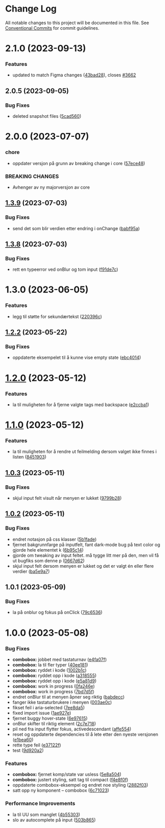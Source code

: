 # Change Log

All notable changes to this project will be documented in this file.
See [Conventional Commits](https://conventionalcommits.org) for commit guidelines.

# 2.1.0 (2023-09-13)

### Features

- updated to match Figma changes ([43bad28](https://github.com/fremtind/jokul/commit/43bad2814d706bb9f78c95c514688d530af96f01)), closes [#3662](https://github.com/fremtind/jokul/issues/3662)

## 2.0.5 (2023-09-05)

### Bug Fixes

- deleted snapshot files ([5cad560](https://github.com/fremtind/jokul/commit/5cad560a9757a56715ed64f93265e56efffaa427))

# 2.0.0 (2023-07-07)

### chore

- oppdater versjon på grunn av breaking change i core ([57ece48](https://github.com/fremtind/jokul/commit/57ece48fa0192fe825b544fdac24cdd56e58d0df))

### BREAKING CHANGES

- Avhenger av ny majorversjon av core

## [1.3.9](https://github.com/fremtind/jokul/compare/@fremtind/jkl-combobox-react@1.3.8...@fremtind/jkl-combobox-react@1.3.9) (2023-07-03)

### Bug Fixes

- send det som blir verdien etter endring i onChange ([babf95a](https://github.com/fremtind/jokul/commit/babf95acd0820c516340b524dd8b8fa02c2fb04c))

## [1.3.8](https://github.com/fremtind/jokul/compare/@fremtind/jkl-combobox-react@1.3.7...@fremtind/jkl-combobox-react@1.3.8) (2023-07-03)

### Bug Fixes

- rett en typeerror ved onBlur og tom input ([f91de7c](https://github.com/fremtind/jokul/commit/f91de7c5383bddf567ee82ea1327db29b25faac6))

# 1.3.0 (2023-06-05)

### Features

- legg til støtte for sekundærtekst ([220396c](https://github.com/fremtind/jokul/commit/220396c58530865704a857282ddd0c8dd4bbd092))

## [1.2.2](https://github.com/fremtind/jokul/compare/@fremtind/jkl-combobox-react@1.2.1...@fremtind/jkl-combobox-react@1.2.2) (2023-05-22)

### Bug Fixes

- oppdaterte eksempelet til å kunne vise empty state ([ebc4014](https://github.com/fremtind/jokul/commit/ebc4014480c40ab239f1b4375dc4c92b67174bde))

# [1.2.0](https://github.com/fremtind/jokul/compare/@fremtind/jkl-combobox-react@1.1.0...@fremtind/jkl-combobox-react@1.2.0) (2023-05-12)

### Features

- la til muligheten for å fjerne valgte tags med backspace ([e2ccba1](https://github.com/fremtind/jokul/commit/e2ccba154a27702225d944ead4e3d201b6232846))

# [1.1.0](https://github.com/fremtind/jokul/compare/@fremtind/jkl-combobox-react@1.0.4...@fremtind/jkl-combobox-react@1.1.0) (2023-05-12)

### Features

- la til muligheten for å rendre ut feilmelding dersom valget ikke finnes i listen ([8451903](https://github.com/fremtind/jokul/commit/84519031c5dd076602abaef44fae17a8699c7f4a))

## [1.0.3](https://github.com/fremtind/jokul/compare/@fremtind/jkl-combobox-react@1.0.2...@fremtind/jkl-combobox-react@1.0.3) (2023-05-11)

### Bug Fixes

- skjul input felt visult når menyen er lukket ([9799b28](https://github.com/fremtind/jokul/commit/9799b28047d7056de104ae6ff0e1145d17744428))

## [1.0.2](https://github.com/fremtind/jokul/compare/@fremtind/jkl-combobox-react@1.0.1...@fremtind/jkl-combobox-react@1.0.2) (2023-05-11)

### Bug Fixes

- endret notasjon på css klasser ([5b1fade](https://github.com/fremtind/jokul/commit/5b1faded363d4a91a9aa237f5d1eba75aaa25b88))
- fjernet bakgrunnfarge på inputfelt, fant dark-mode bug på text color og gjorde hele elementet k ([6b95c14](https://github.com/fremtind/jokul/commit/6b95c14191fdb15783d69ed6f048f9d3f0149cbd))
- gjorde om tweaking av input feltet. må tygge litt mer på den, men vil få ut bugfiks som denne p ([0667d62](https://github.com/fremtind/jokul/commit/0667d6248acc04539ffdb4c71e14a45a76043b31))
- skjul input felt dersom menyen er lukket og det er valgt én eller flere verdier ([ba5e9a7](https://github.com/fremtind/jokul/commit/ba5e9a7399a0bbbe23ba62f18a4da5fbbdee7859))

## 1.0.1 (2023-05-09)

### Bug Fixes

- la på onblur og fokus på onClick ([79c6536](https://github.com/fremtind/jokul/commit/79c6536324cdc79ac339e80061081afc9d3c2ad0))

# 1.0.0 (2023-05-08)

### Bug Fixes

- **combobox:** jobbet med tastaturnav ([e4fa07f](https://github.com/fremtind/jokul/commit/e4fa07fb24fd316542dfd8d3ff5ab10a23516ed3))
- **combobox:** la til fler typer ([40ee181](https://github.com/fremtind/jokul/commit/40ee18158e76b882a8e3bac3cb6af38d86ded12a))
- **combobox:** ryddet i kode ([1002b1c](https://github.com/fremtind/jokul/commit/1002b1c21aa4370fbe25897b9557a472592b19bd))
- **combobox:** ryddet opp i kode ([a318555](https://github.com/fremtind/jokul/commit/a318555bb9357a6c2351bbdd05f5d805b8913a15))
- **combobox:** ryddet opp i kode ([e5a81d9](https://github.com/fremtind/jokul/commit/e5a81d9bb42acb4ea90f0c36f4176a102f0f0242))
- **combobox:** work in progress ([0fa246e](https://github.com/fremtind/jokul/commit/0fa246ec8b24941415e60933c55d42fcc113fb21))
- **combobox:** work in progress ([7bd7d5f](https://github.com/fremtind/jokul/commit/7bd7d5f3fbd82f68a8fb0d3036059e23d927d95f))
- endret onBlur til at menyen åpner seg riktig ([babdecc](https://github.com/fremtind/jokul/commit/babdecc86ba3bf77cf888d46e214e18348ed10d4))
- fanger ikke tastaturbrukere i menyen ([003ae0c](https://github.com/fremtind/jokul/commit/003ae0c0afa455716a45340e5f7ddbdb096221bf))
- fikset feil i aria-selected ([7ee8da5](https://github.com/fremtind/jokul/commit/7ee8da5a1c45718fb9677d9a240f822ee9738fd4))
- fixed import issue ([1ae927e](https://github.com/fremtind/jokul/commit/1ae927e5fc24c76a0f72027be1a11a03e68c4234))
- fjernet buggy hover-state ([6e97615](https://github.com/fremtind/jokul/commit/6e976157300a0a914d46482a067fa0fff4caf2b4))
- onBlur skifter til riktig element ([2c7e718](https://github.com/fremtind/jokul/commit/2c7e7180777b88d0469bafdea506c2c584322f07))
- pil ned fra input flytter fokus, activedescendant ([affe554](https://github.com/fremtind/jokul/commit/affe5543dc2f893243302db081162d755283cae2))
- reset og oppdaterte dependencies til å lete etter den nyeste versjonen ([e1bea60](https://github.com/fremtind/jokul/commit/e1bea60744ab44d6d5ed9d27e0c83a562bedc184))
- rette type feil ([e37122f](https://github.com/fremtind/jokul/commit/e37122faeb92e6a3248e6107e4266e5a3cd9b26d))
- test ([9d920a2](https://github.com/fremtind/jokul/commit/9d920a20c79b73b09a714d25b7eaf8ce26bf6449))

### Features

- **combobox:** fjernet komp/state var usless ([5e8a504](https://github.com/fremtind/jokul/commit/5e8a5043bf0c2415126e3421a1f695bbb2a26d93))
- **combobox:** justert styling, satt tag til compact ([f4e8f0f](https://github.com/fremtind/jokul/commit/f4e8f0f25658ce32b2c5df7044d234ff5b2cf8e4))
- oppdaterte combobox-eksempel og endret noe styling ([2882f03](https://github.com/fremtind/jokul/commit/2882f03bc058dd07eec310c6a6d73f710ffd7727))
- satt opp ny komponent – combobox ([6c71023](https://github.com/fremtind/jokul/commit/6c71023084243c736a0b89d36bcb1b08ddadb5ce))

### Performance Improvements

- la til UU som manglet ([4b55303](https://github.com/fremtind/jokul/commit/4b55303c1a3ac70f2d58f59022a7142b39ae138b))
- slo av autocomplete på input ([503b865](https://github.com/fremtind/jokul/commit/503b86517ce9197f5e701d3511d0a7815af6da6b))
